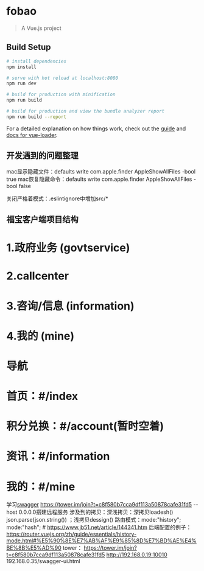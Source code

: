 # fobao

> A Vue.js project

## Build Setup

``` bash
# install dependencies
npm install

# serve with hot reload at localhost:8080
npm run dev

# build for production with minification
npm run build

# build for production and view the bundle analyzer report
npm run build --report
```

For a detailed explanation on how things work, check out the [guide](http://vuejs-templates.github.io/webpack/) and [docs for vue-loader](http://vuejs.github.io/vue-loader).

## 开发遇到的问题整理
  
mac显示隐藏文件：defaults write com.apple.finder AppleShowAllFiles -bool true
mac恢复隐藏命令：defaults write com.apple.finder AppleShowAllFiles -bool false

关闭严格着模式：.eslintignore中增加src/*

## 福宝客户端项目结构

# 1.政府业务 (govtservice)
 
# 2.callcenter

# 3.咨询/信息 (information)

# 4.我的 (mine)


# 导航
# 首页：#/index
# 积分兑换：#/account(暂时空着)
# 资讯：#/information
# 我的：#/mine 
 
 
 学习[swagger](http://lubanapi.kabuzhu.com/ui/dist/#/yunpeng/post_api_ali_pay_alpay)
https://tower.im/join?t=c8f580b7cca9df113a50878cafe31fd5
 --host 0.0.0.0搭建远程服务
 涉及到的拷贝：深浅拷贝：深拷贝loadesh()  json.parse(json.string())	；浅拷贝dessign()
 路由模式：mode:"history";  mode:"hash";  #
https://www.jb51.net/article/144341.htm
后端配置的例子：https://router.vuejs.org/zh/guide/essentials/history-mode.html#%E5%90%8E%E7%AB%AF%E9%85%8D%E7%BD%AE%E4%BE%8B%E5%AD%90
tower： https://tower.im/join?t=c8f580b7cca9df113a50878cafe31fd5
http://192.168.0.19:10010
192.168.0.35/swagger-ui.html